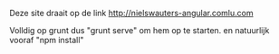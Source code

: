 Deze site draait op de link http://nielswauters-angular.comlu.com

Volldig op grunt dus "grunt serve" om hem op te starten.
en natuurlijk vooraf "npm install"
